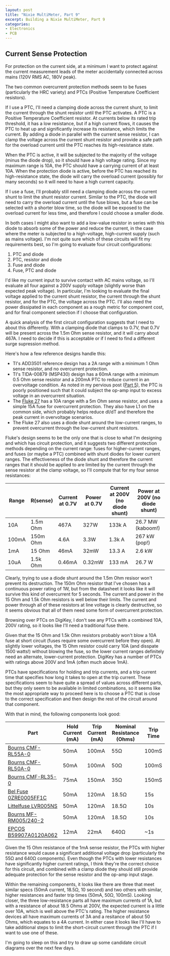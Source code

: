 ```yaml
---
layout: post
title: "Nixie MultiMeter, Part 9"
excerpt: Building a Nixie MultiMeter, Part 9
categories:
- Electronics
- PCB
---
```


## Current Sense Protection

For protection on the current side, at a minimum I want to protect against the current measurement leads of the meter accidentally connected across mains (120V RMS AC, 180V peak).

The two common overcurrent protection methods seem to be fuses (particularly the HRC variety) and PTCs (Positive Temperature Coefficient resistors).

If I use a PTC, I'll need a clamping diode across the current shunt, to limit the current through the shunt resistor until the PTC activates. A PTC is a Positive Temperature Coefficient resistor. At currents below its rated trip threshold, it has a low resistance, but if a high current flows, it causes the PTC to heat up and significantly increase its resistance, which limits the current. By adding a diode in parallel with the current sense resistor, I can clamp the voltage across the current shunt resistor and provide a safe path for the overload current until the PTC reaches its high-resistance state.

When the PTC is active, it will be subjected to the majority of the voltage (minus the diode drop), so it should have a high voltage rating. Since my maximum range is 10A, the PTC should have a carrying current of at least 10A. When the protection diode is active, before the PTC has reached its high-resistance state, the diode will carry the overload current (possibly for many seconds) so it will need to have a high current capacity.

If I use a fuse, I'll probably still need a clamping diode across the current shunt to limit the shunt resistor current. Similar to the PTC, the diode will need to carry the overload current until the fuse blows, but a fuse can be selected with a shorter blow time, so the diode will be exposed to the overload current for less time, and therefore I could choose a smaller diode.

In both cases I might also want to add a low-value resistor in series with this diode to absorb some of the power and reduce the current, in the case where the meter is subjected to a high-voltage, high-current supply (such as mains voltage). I'm not quite sure which of these circuits will fit my requirements best, so I'm going to evaluate four circuit configurations:

 1. PTC and diode
 2. PTC, resistor and diode
 3. Fuse and diode
 4. Fuse, PTC and diode

I'd like my current input to survive contact with AC mains voltage, so I'll evaluate all four against a 200V supply voltage (slightly worse than expected peak voltage). In particular, I'm looking to evaluate the final voltage applied to the current shunt resistor, the current through the shunt resistor, and for the PTC, the voltage across the PTC. I'll also need the power dissipated in each component as a rough metric for component cost, and for final component selection if I choose that configuration.

A quick analysis of the first circuit configuration suggests that I need to about this differently. With a clamping diode that clamps to 0.7V, that 0.7V will be present across the 1.5m Ohm sense resistor, and it will carry about 467A. I need to decide if this is acceptable or if I need to find a different surge supression method.

Here's how a few reference designs handle this:
 * TI's ADD3501 reference design has a 2A range with a minimum 1 Ohm sense resistor, and no overcurrent protection.
 * TI's TIDA-00879 (MSP430) design has a 60mA range with a minimum 0.5 Ohm sense resistor and a 200mA PTC to reduce current in an overvoltage condition. As noted in my pervious post ([Part 5](2018-01-18-multimeter-part5.html)), the PTC is poorly positioned such that it could subject the op-amp input to excess voltage in an overcurrent situation.
 * The [Fluke 27](http://assets.fluke.com/manuals/25_27___smeng0000.pdf) has a 10A range with a 5m Ohm sense resistor, and uses a simple 15A fuse for overcurrent protection. They also have L1 on the common side, which probably helps reduce dI/dT and therefore the peak current in overvoltage scenarios.
 * The Fluke 27 also uses a diode shunt around the low-current ranges, to prevent overcurrent through the low-current shunt resistors.

 Fluke's design seems to be the only one that is close to what I'm designing and which has circuit protection, and it suggests two different protection methods depending on the current range: fuses for higher-current ranges, and fuses (or maybe a PTC) combined with shunt diodes for lower current ranges. The effectiveness of the diode shunt and therefore the current ranges that it should be applied to are limited by the current through the sense resistor at the clamp voltage, so I'll compute that for my four sense resistances:

 | Range | R(sense) | Current at 0.7V | Power at 0.7V | Current at 200V (no diode shunt) | Power at 200V (no diode shunt) |
 |-------|----------|-----------------|---------------|----------------------------------|--------------------------------|
 | 10A   | 1.5m Ohm | 467A            | 327W          | 133k A                           | 26.7 MW  (kaboom!)             |
 | 100mA | 150m Ohm | 4.6A            | 3.3W          | 1.3k A                           | 267 kW   (pop!)                |
 | 1mA   | 15 Ohm   | 46mA            | 32mW          | 13.3 A                           | 2.6 kW                         |
 | 10uA  | 1.5k Ohm | 0.46mA          | 0.32mW        | 133 mA                           | 26.7 W                         |

 Clearly, trying to use a diode shunt around the 1.5m Ohm resisor won't prevent its destruction. The 150m Ohm resistor that I've chosen has a continuous power rating of 1W, but from the datasheet it looks like it will survive this kind of overcurrent for 5 seconds. The current and power in the 15 Ohm and 1.5k Ohm resistors is well below their limits. The current and power through all of these resistors at line voltage is clearly destructive, so it seems obvious that all of them need some form of overcurrent protection.

Browsing over PTCs on DigiKey, I don't see any PTCs with a combined 10A, 200V rating, so it looks like I'll need a traditional fuse there.

Given that the 15 Ohm and 1.5k Ohm resistors probably won't blow a 10A fuse at short circuit (fuses require some overcurrent before they open). At slightly lower voltages, the 15 Ohm resistor could carry 10A (and disspate 1500 watts!) without blowing the fuse, so the lower current ranges definitely need an alternate, lower-current protection. DigiKey has a number of PTCs with ratings above 200V and 1mA (often much above 1mA).

PTCs have specifications for holding and trip currents, and a trip current time that specifies how long it takes to open at the trip current. These specifications seem to have quite a spread of values across different parts, but they only seem to be available in limited combinations, so it seems like the most appropriate way to proceed here is to choose a PTC that is close to the correct specification and then design the rest of the circuit around that component.

With that in mind, the following components look good:

| Part | Hold Current (mA) | Trip Current (mA) | Nominal Resistance (Ohms) | Trip Time |
|------|-------------------|-------------------|---------------------------|-----------|
| [Bourns CMF-RL55A-0](https://www.digikey.com/product-detail/en/bourns-inc/CMF-RL55A-0/CMF-RL55A-0-ND/1679670)            | 50mA | 100mA | 55Ω | 100mS |
| [Bourns CMF-RL50A-0](https://www.digikey.com/product-detail/en/bourns-inc/CMF-RL50A-0/CMF-RL50A-0-ND/1679669)            | 50mA | 100mA | 50Ω | 100mS |
| [Bourns CMF-RL35-0](https://www.digikey.com/product-detail/en/bourns-inc/CMF-RL35-0/CMF-RL35-0-ND/1679668)               | 75mA | 150mA | 35Ω | 150mS |
| [Bel Fuse 0ZRE0005FF1C](https://www.digikey.com/product-detail/en/bel-fuse-inc/0ZRE0005FF1C/507-1348-ND/1560203)         | 50mA | 120mA | 18.5Ω | 15s |
| [Littelfuse LVR005NS](https://www.digikey.com/product-detail/en/littelfuse-inc/LVR005NS/LVR005NS-ND/1853845)             | 50mA | 120mA | 18.5Ω | 10s |
| [Bourns MF-RM005/240-2](https://www.digikey.com/product-detail/en/bourns-inc/MF-RM005-240-2/MF-RM005-240-2CT-ND/3594925) | 50mA | 120mA | 18.5Ω | 10s |
| [EPCOS B59907A0120A062](https://www.digikey.com/product-detail/en/epcos-tdk/B59907A0120A062/495-75886-1-ND/7086954)      | 12mA | 22mA | 640Ω | ~1s |

Given the 15 Ohm resistance of the 1mA sense resistor, the PTCs with higher resistance would cause a significant additional voltage drop (particularly the 55Ω and 640Ω components). Even though the PTCs with lower resistances have significantly higher current ratings, I think they're the correct choice for this circuit, and combined with a clamp diode they should still provide adequate protection for the sense resistor and the op-amp input stage.

Within the remaining components, it looks like there are three that meet similar specs (50mA current, 18.5Ω, 10 second) and two others with similar, higher resistances and faster trip times (50mA, 50Ω, 100mS). Looking closer, the three low-resistance parts all have maximum currents of 1A, but with a resistance of about 18.5 Ohms at 200V, the expected current is a little over 10A, which is well above the PTC's rating. The higher resistance devices all have maximum currents of 3A and a resitance of about 50 Ohms, which equates to a 4A current. In either case it looks like I'll have to take additional steps to limit the short-circuit current through the PTC if I want to use one of these.

I'm going to sleep on this and try to draw up some candidate circuit diagrams over the next few days.
